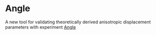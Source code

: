 # Angle
A new tool for validating theoretically derived anisotropic displacement parameters with experiment
[Angle](www.google.de)
